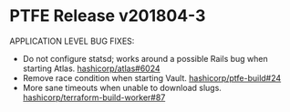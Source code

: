 # PTFE Release v201804-3


APPLICATION LEVEL BUG FIXES:

- Do not configure statsd; works around a possible Rails bug when starting Atlas. [hashicorp/atlas#6024](https://github.com/hashicorp/atlas/pull/6024)
- Remove race condition when starting Vault. [hashicorp/ptfe-build#24](https://github.com/hashicorp/ptfe-build/pull/24)
- More sane timeouts when unable to download slugs. [hashicorp/terraform-build-worker#87](https://github.com/hashicorp/terraform-build-worker/pull/87)

